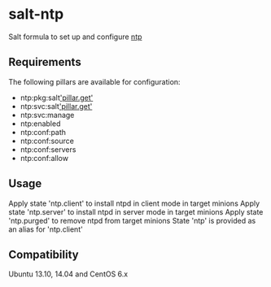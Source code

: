 salt-ntp
========

Salt formula to set up and configure [ntp](http://www.ntp.org/)

Requirements
------------
The following pillars are available for configuration:
  * ntp:pkg:salt['pillar.get']('os')
  * ntp:svc:salt['pillar.get']('os')
  * ntp:svc:manage
  * ntp:enabled
  * ntp:conf:path
  * ntp:conf:source
  * ntp:conf:servers
  * ntp:conf:allow

Usage
-----
Apply state 'ntp.client' to install ntpd in client mode in target minions
Apply state 'ntp.server' to install ntpd in server mode in target minions
Apply state 'ntp.purged' to remove ntpd from target minions
State 'ntp' is provided as an alias for 'ntp.client'

Compatibility
-------------
Ubuntu 13.10, 14.04 and CentOS 6.x
